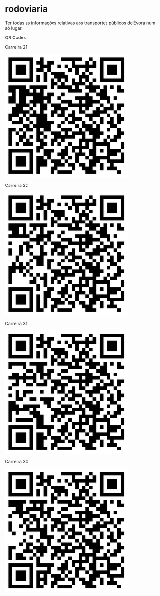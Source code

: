 # rodoviaria

Ter todas as informações relativas aos transportes públicos de Évora num só lugar.

QR Codes

Carreira 21

![Carreira 21](/img/carreira21.png?raw=true "Carreira 21")

Carreira 22

![Carreira 22](/img/carreira22.png?raw=true "Carreira 22")

Carreira 31

![Carreira 31](/img/carreira31.png?raw=true "Carreira 31")

Carreira 33

![Carreira 33](/img/carreira33.png?raw=true "Carreira 33")
